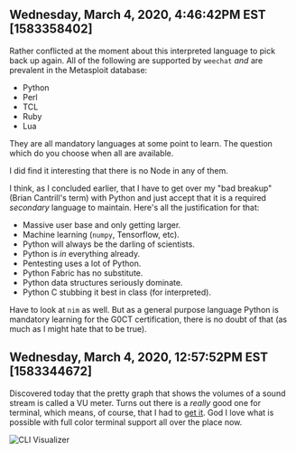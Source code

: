 ## Wednesday, March 4, 2020, 4:46:42PM EST [1583358402]

Rather conflicted at the moment about this interpreted language to pick
back up again. All of the following are supported by `weechat` *and* are
prevalent in the Metasploit database:

* Python
* Perl
* TCL
* Ruby
* Lua

They are all mandatory languages at some point to learn. The question
which do you choose when all are available.

I did find it interesting that there is no Node in any of them.

I think, as I concluded earlier, that I have to get over my "bad
breakup" (Brian Cantrill's term) with Python and just accept that it is
a required *secondary* language to maintain. Here's all the
justification for that:

* Massive user base and only getting larger.
* Machine learning (`numpy`, Tensorflow, etc).
* Python will always be the darling of scientists.
* Python is *in* everything already.
* Pentesting uses a lot of Python.
* Python Fabric has no substitute.
* Python data structures seriously dominate.
* Python C stubbing it best in class (for interpreted).

Have to look at `nim` as well. But as a general purpose language Python
is mandatory learning for the G0CT certification, there is no doubt of
that (as much as I might hate that to be true).

## Wednesday, March 4, 2020, 12:57:52PM EST [1583344672]

Discovered today that the pretty graph that shows the volumes of a sound
stream is called a VU meter. Turns out there is a *really* good one for
terminal, which means, of course, that I had to [get
it](https://github.com/dpayne/cli-visualizer). God I love what is
possible with full color terminal support all over the place now.

![CLI Visualizer](cli-visualizer.gif)

